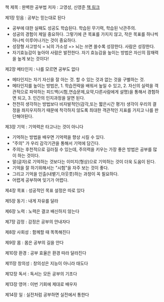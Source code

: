 책 제목 : 완벽한 공부법
저자 : 고영성, 신영준
[책 링크](http://www.yes24.com/Product/Goods/34569935)


제1장 믿음 : 공부는 믿는대로 된다
- 공부에 대한 실패도 성공도 학습된다. 학습된 무기력, 학습된 낙관주의.
- 성공의 경험이 제일 중요하다. 그렇기에 큰 목표를 가지지 않고, 작은 목표를 하나씩 하나씩 이루어나가는 것이 중요하다. 
- 성장형 사고방식 = 뇌의 가소성 => 뇌는 쓰면 쓸수록 성장한다. 사람은 성장한다.
- 자기효능감이 높아야 사람은 발전한다. 자기 효능감을 높이는 방법은 자신의 잠재력을 높게 보는 것이다!

제2장 메타인지 : 나를 모르면 공부도 없다
- 메타인지는 자기 자신을 잘 아는 것. 할 수 있는 것과 없는 것을 구별하는 것.
- 메타인지를 높이는 방법은, 1. 학습전략을 배워서 높일 수 있고, 2. 자신의 실력을 객관적으로 파악하는 피드백(시험,연습문제,요약,다른사람에게 설명)을 통해서 경험하면 되고, 3. 인간의 인지과정을 알면 된다.
- 천천히 생각하는 방법보다 비자발적인(감각,또는 짧은시간 평가) 생각이 우리의 결정을 좌지우지하기 때문에 착각하지 않도록 최대한 객관적인 지표를 가지고 나를 판단해야된다.

제3장 기억 : 기억력은 타고나는 것이 아니다
- 기억하는 방법을 배우면 기억력을 향상 시킬 수 있다. 
- "주의" 가 우리 감각기관을 통해서 기억에 담긴다.
- 주의는 후천적으로 길러질 수 있는데, 주의력을 키우는 가장 좋은 방법은 공부를 많이 하는 것이다.
- 말(글자)로 기억하는 것보다는 이미지(형상)으로 기억하는 것이 더욱 도움이 된다.
- 기억을 잘 하기위해서는 "시험"을 자주 보는 것이 좋다.
- 그리고 기억을 인출(내뱉기,아웃풋)하는 과정이 꼭 필요하다.
- 어렵게 공부하며 잊기가 어렵다.

제4장 목표 : 성공적인 목표 설정은 따로 있다

제5장 동기 : 내게 자유를 달라

제6장 노력 : 노력은 결코 배신하지 않는다

제7장 감정 : 감정은 공부의 안내자다

제8장 사회성 : 함께할 때 똑똑해진다

제9장 몸 : 몸은 공부의 길을 안다

제10장 환경 : 공부 효율은 환경 따라 달라진다

제11장 창의성 : 창의성은 지능이 아니라 태도다

제12장 독서 : 독서는 모든 공부의 기초다

제13장 영어 : 이번 기회에 제대로 배우자

제14장 일 : 실전처럼 공부하면 실전에서 통한다
